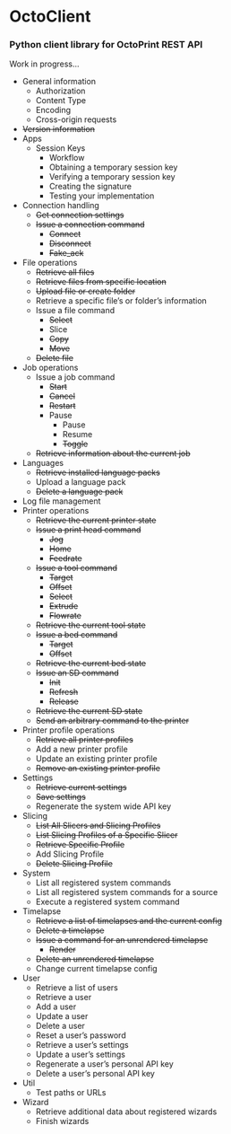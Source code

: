 # OctoClient

### Python client library for OctoPrint REST API

Work in progress... 

* General information
    - Authorization
    - Content Type
    - Encoding
    - Cross-origin requests
* ~~Version information~~
* Apps
    - Session Keys
        - Workflow
        - Obtaining a temporary session key
        - Verifying a temporary session key
        - Creating the signature
        - Testing your implementation
* Connection handling
    - ~~Get connection settings~~
    - ~~Issue a connection command~~
        - ~~Connect~~
        - ~~Disconnect~~
        - ~~Fake_ack~~
* File operations
    - ~~Retrieve all files~~
    - ~~Retrieve files from specific location~~
    - ~~Upload file or create folder~~
    - Retrieve a specific file’s or folder’s information
    - Issue a file command
        - ~~Select~~
        - Slice
        - ~~Copy~~
        - ~~Move~~
    - ~~Delete file~~
* Job operations
    - Issue a job command
        - ~~Start~~
        - ~~Cancel~~
        - ~~Restart~~
        - Pause
            - Pause
            - Resume
            - ~~Toggle~~
    - ~~Retrieve information about the current job~~
* Languages
    - ~~Retrieve installed language packs~~
    - Upload a language pack
    - ~~Delete a language pack~~
* Log file management
* Printer operations
    - ~~Retrieve the current printer state~~
    - ~~Issue a print head command~~
        - ~~Jog~~
        - ~~Home~~
        - ~~Feedrate~~
    - ~~Issue a tool command~~
        - ~~Target~~
        - ~~Offset~~
        - ~~Select~~
        - ~~Extrude~~
        - ~~Flowrate~~
    - ~~Retrieve the current tool state~~
    - ~~Issue a bed command~~
        - ~~Target~~
        - ~~Offset~~
    - ~~Retrieve the current bed state~~
    - ~~Issue an SD command~~
        - ~~Init~~
        - ~~Refresh~~
        - ~~Release~~
    - ~~Retrieve the current SD state~~
    - ~~Send an arbitrary command to the printer~~
* Printer profile operations
    - ~~Retrieve all printer profiles~~
    - Add a new printer profile
    - Update an existing printer profile
    - ~~Remove an existing printer profile~~
* Settings
    - ~~Retrieve current settings~~
    - ~~Save settings~~
    - Regenerate the system wide API key
* Slicing
    - ~~List All Slicers and Slicing Profiles~~
    - ~~List Slicing Profiles of a Specific Slicer~~
    - ~~Retrieve Specific Profile~~
    - Add Slicing Profile
    - ~~Delete Slicing Profile~~
* System
    - List all registered system commands
    - List all registered system commands for a source
    - Execute a registered system command
* Timelapse
    - ~~Retrieve a list of timelapses and the current config~~
    - ~~Delete a timelapse~~
    - ~~Issue a command for an unrendered timelapse~~
        - ~~Render~~
    - ~~Delete an unrendered timelapse~~
    - Change current timelapse config
* User
    - Retrieve a list of users
    - Retrieve a user
    - Add a user
    - Update a user
    - Delete a user
    - Reset a user’s password
    - Retrieve a user’s settings
    - Update a user’s settings
    - Regenerate a user’s personal API key
    - Delete a user’s personal API key
* Util
    - Test paths or URLs
* Wizard
    - Retrieve additional data about registered wizards
    - Finish wizards